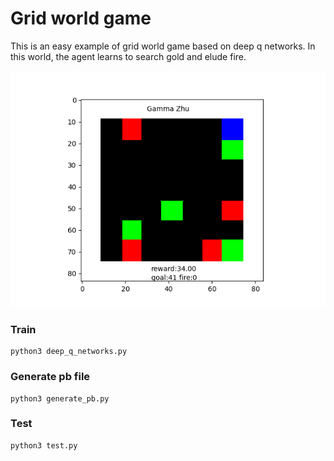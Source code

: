 # Grid world game
This is an easy example of grid world game based on deep q networks. In this world, the agent learns to search gold and elude fire.

<img src=./grid_world_game.png>

### Train

```
python3 deep_q_networks.py
```
### Generate pb file
```
python3 generate_pb.py
```
### Test
```
python3 test.py 
```
